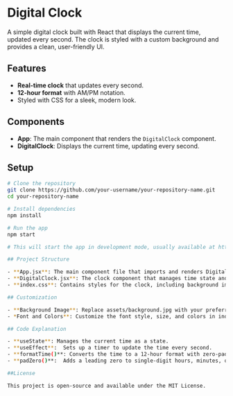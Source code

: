 # Digital Clock

A simple digital clock built with React that displays the current time, updated every second. The clock is styled with a custom background and provides a clean, user-friendly UI.

## Features

- **Real-time clock** that updates every second.
- **12-hour format** with AM/PM notation.
- Styled with CSS for a sleek, modern look.

## Components

- **App**: The main component that renders the `DigitalClock` component.
- **DigitalClock**: Displays the current time, updating every second.

## Setup

```bash
# Clone the repository
git clone https://github.com/your-username/your-repository-name.git
cd your-repository-name

# Install dependencies
npm install

# Run the app
npm start

# This will start the app in development mode, usually available at http://localhost:3000.

## Project Structure

- **App.jsx**: The main component file that imports and renders DigitalClock. 
- **DigitalClock.jsx**: The clock component that manages time state and format.
- **index.css**: Contains styles for the clock, including background image and text formatting.

## Customization

- **Background Image**: Replace assets/background.jpg with your preferred image for a personalized look.
- *Font and Colors**: Customize the font style, size, and colors in index.css for a unique design.

## Code Explanation

- **useState**: Manages the current time as a state.
- **useEffect**:  Sets up a timer to update the time every second.
- **formatTime()**: Converts the time to a 12-hour format with zero-padding.
- **padZero()**:  Adds a leading zero to single-digit hours, minutes, or seconds for uniformity.

##License

This project is open-source and available under the MIT License.
